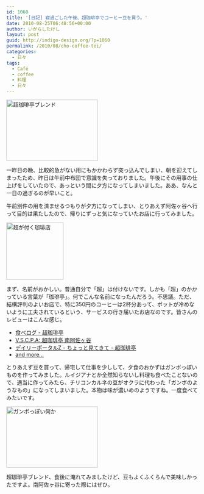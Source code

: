 ```yaml
---
id: 1060
title: '[日記] 寝過ごした午後、超珈琲亭でコーヒー豆を買う。'
date: 2010-08-25T06:48:56+00:00
author: いがらしたけし
layout: post
guid: http://indigo-design.org/?p=1060
permalink: /2010/08/cho-coffee-tei/
categories:
  - 日々
tags:
  - Café
  - coffee
  - 料理
  - 日々
---
```

<a href="http://photozou.jp/photo/show/120767/47186279"><img src="http://art32.photozou.jp/pub/767/120767/photo/47186279.jpg" alt="超珈琲亭ブレンド" width="240" height="160" style="border:0" /></a>

一昨日の晩、比較的急がない用にもかかわらず突っ込んでしまい、朝を迎えてしまったため、昨日は午前中布団で意識を失っておりました。午後にその用事の仕上げをしていたので、あっという間に夕方になってしまいました。ああ、なんと一日の過ぎるのが早いこと。

午前別件の用を済ませるつもりが夕方になってしまい、とりあえず阿佐ヶ谷へ行って目的は果たしたので、帰りにずっと気になっていたお店に行ってみました。

<a href="http://twitpic.com/2hp9fn" title="Twitpic"><img src="http://twitpic.com/show/thumb/2hp9fn.jpg" width="150" height="150" alt="超が付く珈琲店"></a>

まず、名前がおかしい。普通自分で「超」は付けないです。しかも「超」のかかっている言葉が「珈琲亭」。何でこんな名前になったんだろう。不思議。ただ、結構評判のよいお店で、特に350円のコーヒーは2杯分あって、ポットが冷めないように工夫されているという、サービスの行き届いたお店なのです。皆さんのレビューはこんな感じ。
<!--more-->
<ul>
	<li><a href="http://r.tabelog.com/tokyo/A1319/A131905/13090503/">食べログ - 超珈琲亭</a></li>
	<li><a href="http://trace-vouch.seesaa.net/article/117682025.html">V.S.C.P.A: 超珈琲亭 南阿佐ヶ谷</a></li>
	<li><a href="http://portal.nifty.com/cs/mitekite/detail/081015084082/1.htm">デイリーポータルZ - ちょっと見てきて - 超珈琲亭</a></li>
	<li><a href="http://www.google.co.jp/search?hl=ja&q=%E8%B6%85%E7%8F%88%E7%90%B2%E4%BA%AD">and more...</a></li>
</ul>

とりあえず豆を買って、帰宅して仕事を少しして、夕食のおかずはガンボっぽいものを作ってみました。ルイジアナとか全然知らないし料理も食べたことないので、適当に作ってみたら、チリコンカルネの豆がオクラに代わった「ガンボのようなもの」になってしまいました。本物は味が濃いめのようですね。一度食べてみたいです。

<a href="http://photozou.jp/photo/show/120767/47186286"><img src="http://art26.photozou.jp/pub/767/120767/photo/47186286.jpg" alt="ガンボっぽい何か" width="240" height="160" style="border:0" /></a>

超珈琲亭ブレンド、食後に淹れてみましたけど、豆もよくふくらんで美味しかったですよ。南阿佐ヶ谷に寄った際にはぜひ。